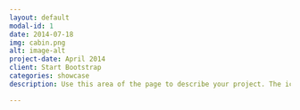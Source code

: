 ```yaml
---
layout: default
modal-id: 1
date: 2014-07-18
img: cabin.png
alt: image-alt
project-date: April 2014
client: Start Bootstrap
categories: showcase
description: Use this area of the page to describe your project. The icon above is part of a free icon set by <a href="https://sellfy.com/p/8Q9P/jV3VZ/">Flat Icons</a>. On their website, you can download their free set with 16 icons, or you can purchase the entire set with 146 icons for only $12!

---
```

